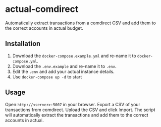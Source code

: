 # actual-comdirect
Automatically extract transactions from a comdirect CSV and add them to the correct accounts in actual budget.

## Installation
1. Download the `docker-compose.example.yml` and re-name it to `docker-compose.yml`.
2. Download the `.env.example` and re-name it to `.env`.
3. Edit the `.env` and add your actual instance details.
4. Use `docker-compose up -d` to start

## Usage
Open `http://<server>:5007` in your browser. Export a CSV of your transactions from comdirect. Upload the CSV and click Import. The script will automatically extract the transactions and add them to the correct accounts in actual.